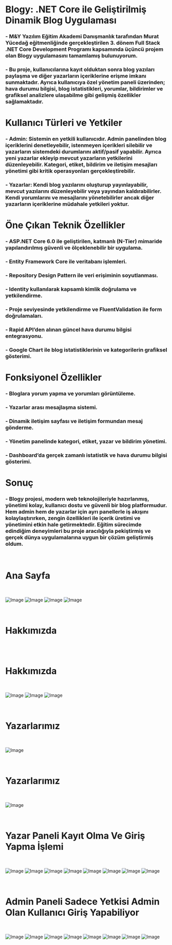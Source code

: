 # Blogy:  .NET Core ile Geliştirilmiş Dinamik Blog Uygulaması

### - M&Y Yazılım Eğitim Akademi Danışmanlık tarafından Murat Yücedağ eğitmenliğinde gerçekleştirilen 3. dönem Full Stack .NET Core Development Programı kapsamında üçüncü projem olan Blogy uygulamasını tamamlamış bulunuyorum.

### - Bu proje, kullanıcılarına kayıt olduktan sonra blog yazıları paylaşma ve diğer yazarların içeriklerine erişme imkanı sunmaktadır. Ayrıca kullanıcıya özel yönetim paneli üzerinden; hava durumu bilgisi, blog istatistikleri, yorumlar, bildirimler ve grafiksel analizlere ulaşabilme gibi gelişmiş özellikler sağlamaktadır.

# Kullanıcı Türleri ve Yetkiler

### - Admin: Sistemin en yetkili kullanıcıdır. Admin panelinden blog içeriklerini denetleyebilir, istenmeyen içerikleri silebilir ve yazarların sistemdeki durumlarını aktif/pasif yapabilir. Ayrıca yeni yazarlar ekleyip mevcut yazarların yetkilerini düzenleyebilir. Kategori, etiket, bildirim ve iletişim mesajları yönetimi gibi kritik operasyonları gerçekleştirebilir.

### - Yazarlar: Kendi blog yazılarını oluşturup yayınlayabilir, mevcut yazılarını düzenleyebilir veya yayından kaldırabilirler. Kendi yorumlarını ve mesajlarını yönetebilirler ancak diğer yazarların içeriklerine müdahale yetkileri yoktur.

# Öne Çıkan Teknik Özellikler

### - ASP.NET Core 6.0 ile geliştirilen, katmanlı (N-Tier) mimaride yapılandırılmış güvenli ve ölçeklenebilir bir uygulama.

### - Entity Framework Core ile veritabanı işlemleri.

### - Repository Design Pattern ile veri erişiminin soyutlanması.

### - Identity kullanılarak kapsamlı kimlik doğrulama ve yetkilendirme.

### - Proje seviyesinde yetkilendirme ve FluentValidation ile form doğrulamaları.

### - Rapid API’den alınan güncel hava durumu bilgisi entegrasyonu.

### - Google Chart ile blog istatistiklerinin ve kategorilerin grafiksel gösterimi.


# Fonksiyonel Özellikler


### - Bloglara yorum yapma ve yorumları görüntüleme.

### - Yazarlar arası mesajlaşma sistemi.

### - Dinamik iletişim sayfası ve iletişim formundan mesaj gönderme.

### - Yönetim panelinde kategori, etiket, yazar ve bildirim yönetimi.

### - Dashboard’da gerçek zamanlı istatistik ve hava durumu bilgisi gösterimi.

# Sonuç

### - Blogy projesi, modern web teknolojileriyle hazırlanmış, yönetimi kolay, kullanıcı dostu ve güvenli bir blog platformudur. Hem admin hem de yazarlar için ayrı panellerle iş akışını kolaylaştırırken, zengin özellikleri ile içerik üretimi ve yönetimini etkin hale getirmektedir. Eğitim sürecimde edindiğim deneyimleri bu proje aracılığıyla pekiştirmiş ve gerçek dünya uygulamalarına uygun bir çözüm geliştirmiş oldum.

<br/>

# Ana Sayfa 

<br/>

![Image](https://github.com/user-attachments/assets/0aee4370-c811-403b-82d2-5e3cf1461bdb)
![Image](https://github.com/user-attachments/assets/e21903dd-ca4b-4b2c-b165-07a2bc98a51a)
![Image](https://github.com/user-attachments/assets/7dd1f785-9036-401a-bdb6-e7e6339d2c2c)
![Image](https://github.com/user-attachments/assets/dff4a677-2375-4a33-a9bd-d3a26d8e8ef7)


<br/>

# Hakkımızda
<br/>




<br/>

# Hakkımızda
<br/>

![Image](https://github.com/user-attachments/assets/f2bf5049-6385-4f2f-b850-2039e0bca0c0)
![Image](https://github.com/user-attachments/assets/b92ea361-66ee-4043-a777-b5484e0110b6)
![Image](https://github.com/user-attachments/assets/55fceb95-5e6c-43e9-af96-472ae84aa593)

<br/>

# Yazarlarımız

<br/>

![Image](https://github.com/user-attachments/assets/865aa35f-2728-428b-a0e8-f753ed7ea51b)

<br/>

# Yazarlarımız

<br/>

![Image](https://github.com/user-attachments/assets/6926ac42-d923-42ec-a266-15bdd16fd57b)

<br/>

# Yazar Paneli Kayıt Olma Ve Giriş Yapma İşlemi

<br/>

![Image](https://github.com/user-attachments/assets/ab3893a2-ce1c-4efd-b396-607248dc5f73)
![Image](https://github.com/user-attachments/assets/ff75e80c-74ce-4f96-9937-26cac45e21cc)
![Image](https://github.com/user-attachments/assets/5888f9ec-4ef6-422a-af7f-66571de822b9)
![Image](https://github.com/user-attachments/assets/6213f597-2c04-4b32-835e-26b16af2d501)
![Image](https://github.com/user-attachments/assets/98870ea0-2ed3-4657-93b0-a4c442eed36b)
![Image](https://github.com/user-attachments/assets/89b28752-e27c-4e0c-b37c-a725b0f93258)
![Image](https://github.com/user-attachments/assets/bccdd6eb-f2b3-47d1-b46d-b97aa7be50d1)
![Image](https://github.com/user-attachments/assets/43fb824f-ea09-49e3-abee-aeeae9f8bba0)

<br/>

# Admin Paneli Sadece Yetkisi Admin Olan Kullanıcı Giriş Yapabiliyor 

<br/>

![Image](https://github.com/user-attachments/assets/25d7aa75-b297-4a11-b40d-0add7905b929)
![Image](https://github.com/user-attachments/assets/3b9ab7aa-939c-4786-95c6-d8f093ebffc2)
![Image](https://github.com/user-attachments/assets/fb83d804-11c7-4c1b-9257-7f6111575f89)
![Image](https://github.com/user-attachments/assets/973c8e8a-0655-4381-9482-2a2eeecfc05a)
![Image](https://github.com/user-attachments/assets/da91c04c-74f6-4558-bbd2-f0b78ddc5c6a)
![Image](https://github.com/user-attachments/assets/79f28fba-0bb9-4c3d-ad1d-800ce48426fa)
![Image](https://github.com/user-attachments/assets/9574b454-8cae-47cc-bd38-a821429d3fa2)
![Image](https://github.com/user-attachments/assets/58ef98bf-13ac-4d47-a232-9a154a01fb61)















